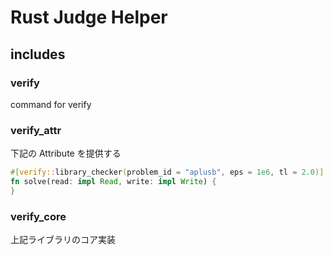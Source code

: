 # Rust Judge Helper

## includes

### verify

command for verify

### verify_attr

下記の Attribute を提供する

```rust
#[verify::library_checker(problem_id = "aplusb", eps = 1e6, tl = 2.0)]
fn solve(read: impl Read, write: impl Write) {
}
```

### verify_core

上記ライブラリのコア実装
